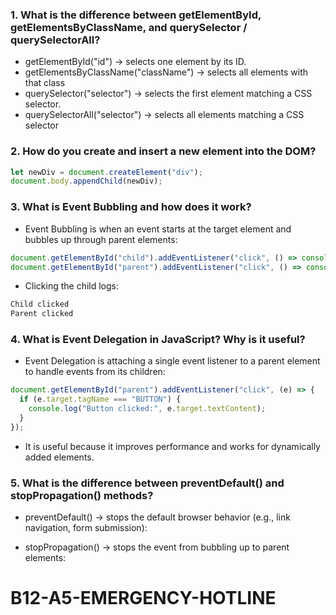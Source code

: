 
### 1. What is the difference between getElementById, getElementsByClassName, and querySelector / querySelectorAll?
- getElementById("id") → selects one element by its ID.
- getElementsByClassName("className") → selects all elements with that class 
- querySelector("selector") → selects the first element matching a CSS selector.
- querySelectorAll("selector") → selects all elements matching a CSS selector 

### 2. How do you create and insert a new element into the DOM?

```js
let newDiv = document.createElement("div");
document.body.appendChild(newDiv); 
```


### 3. What is Event Bubbling and how does it work?
- Event Bubbling is when an event starts at the target element and bubbles up through parent elements:
```js
document.getElementById("child").addEventListener("click", () => console.log("Child clicked"));
document.getElementById("parent").addEventListener("click", () => console.log("Parent clicked"));
```


- Clicking the child logs:
```js
Child clicked
Parent clicked
```

### 4. What is Event Delegation in JavaScript? Why is it useful?
- Event Delegation is attaching a single event listener to a parent element to handle events from its children:

```js 
document.getElementById("parent").addEventListener("click", (e) => {
  if (e.target.tagName === "BUTTON") {
    console.log("Button clicked:", e.target.textContent);
  }
}); 

```

- It is useful because it improves performance and works for dynamically added elements.

### 5. What is the difference between preventDefault() and stopPropagation() methods?
- preventDefault() → stops the default browser behavior (e.g., link navigation, form submission):



- stopPropagation() → stops the event from bubbling up to parent elements:




# B12-A5-EMERGENCY-HOTLINE
